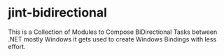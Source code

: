 # jint-bidirectional
This is a Collection of Modules to Compose BiDirectional Tasks between .NET  mostly Windows it gets used to create Windows Bindings with less effort.
